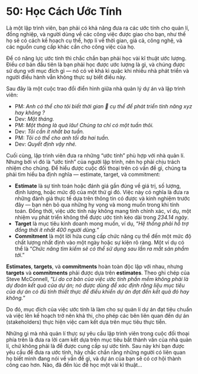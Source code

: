 # 50: Học Cách Ước Tính

Là một lập trình viên, bạn phải có khả năng đưa ra các ước tính cho quản lí, đồng nghiệp, và người dùng về các công việc được giao cho bạn, như thế họ sẽ có cách kế hoạch cụ thể, hợp lí về thời gian, giá cả, công nghệ, và các nguồn cung cấp khác cần cho công việc của họ.

Để có năng lực ước tính thì chắc chắn bạn phải học vài kĩ thuật ước lượng. Điều cơ bản đầu tiên là bạn phải học được ước lượng là gì, và chúng được sử dụng với mục đích gì — nó có vẻ khá kì quặc khi nhiều nhà phát triển và người điều hành vẫn không thực sự biết điều này.

Sau đây là một cuộc trao đổi điển hình giữa nhà quản lý dự án và lập trình viên:
- PM: *Anh có thể cho tôi biết thời gian 📅 cụ thể để phát triển tính năng xyz hay không ?*
- Dev: *Một tháng.*
- PM: *Một tháng là quá lâu! Chúng ta chỉ có một tuần thôi.*
- Dev: *Tôi cần ít nhất ba tuần.*
- PM: *Tôi có thể cho anh tối đa hai tuần.*
- Dev: *Quyết định vậy nhé.*

Cuối cùng, lập trình viên đưa ra những “ước tính” phù hợp với nhà quản lí. Nhưng bởi vì đó là “ước tính” của người lập trình, nên họ phải chịu trách nhiệm cho chúng. Để hiểu được cuộc đối thoại trên có vấn đề gì, chúng ta phải tìm hiểu ba định nghĩa — estimate, target, và commitment:
- **Estimate** là sự tính toán hoặc đánh giá gần đúng về giá trị, số lượng, định lượng, hoặc mức độ của một thứ gì đó. Việc này có nghĩa là đưa ra những đánh giá thực tế dựa trên thông tin có được và kinh nghiệm trước đây — bạn nên bỏ qua những hy vọng và mong muốn trong khi tính toán. Đồng thời, việc ước tính này không mang tính chính xác, ví dụ, một nhiệm vụ phát triển không thể được ước tính kéo dài trong *234.14 ngày*.
- **Target** là mục tiêu kinh doanh mong muốn, ví dụ, “*Hệ thống phải hỗ trợ đồng thời ít nhất 400 người dùng.*”
- **Commitment** là một lời hứa cung cấp chức năng cụ thể đến một mức độ chất lượng nhất định vào một ngày hoặc sự kiện rõ ràng. Một ví dụ có thể là “*Chức năng tìm kiếm sẽ có thể sử dụng sau lần ra mắt sản phẩm tới*.”

**Estimates**, **targets**, và **commitments** hoàn toàn độc lập với nhau, nhưng **targets** và **commitments** phải được dựa trên **estimates**. Theo ghi chép của Steve McConnell, “*Lí do cơ bản của việc ước tính phần mềm không phải là dự đoán kết quả của dự án; nó được dùng để xác định rằng liệu mục tiêu của dự án có đủ tính thiết thực để điều khiển dự án đạt đến kết quả đó hay không.*” 

Do đó, mục đích của việc ước tính là làm cho sự quản lí dự án đạt tiêu chuẩn và việc lên kế hoạch trở nên khả thi, cho phép các bên liên quan đến dự án (stakeholders) thực hiện việc cam kết dựa trên mục tiêu thực tiễn.

Những gì mà nhà quản lí thực sự yêu cầu lập trình viên trong cuộc đối thoại phía trên là đưa ra lời cam kết dựa trên mục tiêu bất thành văn của nhà quản lí, chứ không phải là để được cung cấp sự ước tính. Sau này khi bạn được yêu cầu để đưa ra ước tính, hãy chắc chắn rằng những người có liên quan họ biết mình đang nói về vấn đề gì, và dự án của bạn sẽ có cơ hội thành công cao hơn. Nào, đã đến lúc để học một vài kĩ thuật…

